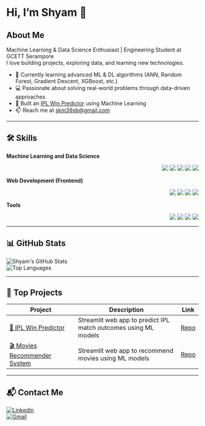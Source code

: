 # Hi, I’m Shyam 👋

## About Me
Machine Learning & Data Science Enthusiast | Engineering Student at GCETT Serampore  
I love building projects, exploring data, and learning new technologies.  

- 🌱 Currently learning advanced ML & DL algorithms (ANN, Random Forest, Gradient Descent, XGBoost, etc.)  
- 💻 Passionate about solving real-world problems through data-driven approaches  
- 🏏 Built an [IPL Win Predictor](https://ipl-win-predictor-dcqchja92nz9tusrquvzgb.streamlit.app/) using Machine Learning  
- 📫 Reach me at  [skm39xb@gmail.com](mailto:skm39xb@gmail.com)


---

## 🛠️ Skills

**Machine Learning and Data Science**  
<p align="right">
  <img src="https://img.shields.io/badge/Python-3776AB?style=for-the-badge&logo=python&logoColor=white"/>
  <img src="https://img.shields.io/badge/Scikit--learn-F7931E?style=for-the-badge&logo=scikit-learn&logoColor=white"/>
  <img src="https://img.shields.io/badge/Pandas-150458?style=for-the-badge&logo=pandas&logoColor=white"/>
  <img src="https://img.shields.io/badge/NumPy-013243?style=for-the-badge&logo=numpy&logoColor=white"/>
  <img src="https://img.shields.io/badge/Jupyter-F37626?style=for-the-badge&logo=jupyter&logoColor=white"/>
</p>

**Web Development (Frontend)**  
<p align="right">
  <img src="https://img.shields.io/badge/HTML5-E34F26?style=for-the-badge&logo=html5&logoColor=white"/>
  <img src="https://img.shields.io/badge/CSS3-1572B6?style=for-the-badge&logo=css3&logoColor=white"/>
  <img src="https://img.shields.io/badge/JavaScript-F7DF1E?style=for-the-badge&logo=javascript&logoColor=black"/>
  <img src="https://img.shields.io/badge/Bootstrap-563D7C?style=for-the-badge&logo=bootstrap&logoColor=white"/>
</p>

**Tools**  
<p align="right">
  <img src="https://img.shields.io/badge/Git-F05032?style=for-the-badge&logo=git&logoColor=white"/>
  <img src="https://img.shields.io/badge/GitHub-181717?style=for-the-badge&logo=github&logoColor=white"/>
  <img src="https://img.shields.io/badge/VSCode-0078D4?style=for-the-badge&logo=visual-studio-code&logoColor=white"/>
  <img src="https://img.shields.io/badge/Markdown-000000?style=for-the-badge&logo=markdown&logoColor=white"/>
</p>


---

## 📊 GitHub Stats

![Shyam's GitHub Stats](https://github-readme-stats.vercel.app/api?username=shyam45mandal&show_icons=true&theme=radical)  
![Top Languages](https://github-readme-stats.vercel.app/api/top-langs/?username=shyam45mandal&layout=compact&theme=radical)  

---

## 🚀 Top Projects
| Project | Description | Link |
|---------|-------------|------|
| [🏏 IPL Win Predictor](https://ipl-win-predictor-dcqchja92nz9tusrquvzgb.streamlit.app/) | Streamlit web app to predict IPL match outcomes using ML models | [Repo](https://github.com/shyam45mandal/ipl-win-predictor) |
| [🎬 Movies Recommender System](https://movies-recommender-system-skm.streamlit.app/) | Streamlit web app to recommend movies using ML models | [Repo](https://github.com/shyam45mandal/Movies-Recommender-System/tree/main) |

---

## 📬 Contact Me
[![LinkedIn](https://img.shields.io/badge/LinkedIn-0077B5?style=for-the-badge&logo=linkedin&logoColor=white)](https://linkedin.com/in/shyam-kumar-mandal-b35951290)  
[![Gmail](https://img.shields.io/badge/Gmail-D14836?style=for-the-badge&logo=gmail&logoColor=white)](mailto:skm39xb@gmail.com)





